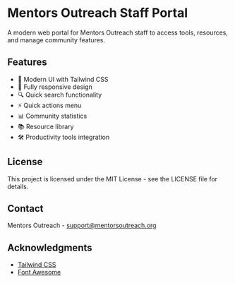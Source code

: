 # Mentors Outreach Staff Portal

A modern web portal for Mentors Outreach staff to access tools, resources, and manage community features.

## Features

- 🚀 Modern UI with Tailwind CSS
- 📱 Fully responsive design
- 🔍 Quick search functionality
- ⚡ Quick actions menu
- 📊 Community statistics
- 📚 Resource library
- 🛠️ Productivity tools integration

## License

This project is licensed under the MIT License - see the LICENSE file for details.

## Contact

Mentors Outreach - support@mentorsoutreach.org

## Acknowledgments

- [Tailwind CSS](https://tailwindcss.com/)
- [Font Awesome](https://fontawesome.com/)